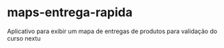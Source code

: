 # maps-entrega-rapida
Aplicativo para exibir um mapa de entregas de produtos para validação do curso nextu
